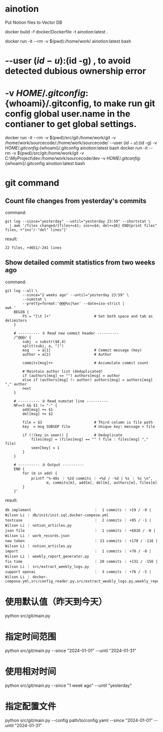 # ainotion
Put Notion files to Vector DB

docker build -f docker/Dockerfile -t ainotion:latest .   

docker run -it --rm -v $(pwd):/home/work/ ainotion:latest bash

# --user $(id -u):$(id -g) , to avoid detected dubious ownership error
# -v $HOME/.gitconfig:${whoami}/.gitconfig, to make run git config global user.name in the contianer to get global settings.
docker run -it --rm -v $(pwd)/src/git:/home/work/git -v /home/work/sourcecode/:/home/work/sourcecode/ --user $(id -u):$(id -g) -v $HOME/.gitconfig:${whoami}/.gitconfig ainotion:latest bash
docker run -it --rm -v ${pwd}/src/git:/home/work/git -v C:\MyProject\dev:/home/work/sourcecode/dev -v $HOME/.gitconfig:${whoami}/.gitconfig ainotion:latest bash

# git command
## Count file changes from yesterday's commits
command:
```
git log --since="yesterday" --until="yesterday 23:59" --shortstat \
  | awk '/files changed/{files+=$1; ins+=$4; del+=$6} END{print files" files, +"ins"/-"del" lines"}'
```
result:
```
22 files, +4651/-241 lines
```


## Show detailed commit statistics from two weeks ago
command:
```
git log --all \
        --since="2 weeks ago" --until="yesterday 23:59" \
        --numstat \
        --pretty=format:'@@@%s|%an' --date=iso-strict |
awk '
    BEGIN {
        FS = "[\t ]+"                    # Set both space and tab as delimiters
    }

    # ---------- ① Read new commit header ----------
    /^@@@/ {
        subj  = substr($0,4)
        split(subj, a, "|")
        msg    = a[1]                    # Commit message (key)
        author = a[2]                    # Author

        commits[msg]++                   # Accumulate commit count

        # Maintain author list (deduplicated)
        if (authors[msg] == "") authors[msg] = author
        else if (authors[msg] !~ author) authors[msg] = authors[msg] "," author
        next
    }

    # ---------- ② Read numstat line ----------
    NF==3 && $1 != "-" {
        add[msg] += $1
        del[msg] += $2

        file = $3                        # Third column is file path
        key  = msg SUBSEP file           # Unique key: message + file

        if (!(key in seen)) {            # Deduplicate
            files[msg] = (files[msg] == "" ? file : files[msg] "," file)
            seen[key] = 1
        }
    }

    # ---------- ③ Output ----------
    END {
        for (m in add) {
            printf "%-40s ｜ %2d commits ｜ +%d / -%d | %s ｜ %s \n",
                   m, commits[m], add[m], del[m], authors[m], files[m]
        }
    }'
```
result:
```
db implement                             ｜  1 commits ｜ +19 / -0 | Wilson Li ｜ db/init/init.sql,docker-compose.yml 
testcase                                 ｜  2 commits ｜ +95 / -1 | Wilson Li ｜ notion_articles.py 
json file                                ｜  1 commits ｜ +6816 / -0 | Wilson Li ｜ work_records.json 
new token                                ｜ 13 commits ｜ +178 / -116 | Wilson Li ｜ notion_articles.py 
import                                   ｜  1 commits ｜ +70 / -0 | Wilson Li ｜ weekly_report_generator.py 
fix time                                 ｜ 20 commits ｜ +131 / -156 | Wilson Li ｜ src/extract_weekly_logs.py 
support openai                           ｜  3 commits ｜ +76 / -5 | Wilson Li ｜ docker-compose.yml,src/config_reader.py,src/extract_weekly_logs.py,weekly_report_generator.py 
```
# 使用默认值（昨天到今天）
python src/git/main.py

# 指定时间范围
python src/git/main.py --since "2024-01-01" --until "2024-01-31"

# 使用相对时间
python src/git/main.py --since "1 week ago" --until "yesterday"

# 指定配置文件
python src/git/main.py --config path/to/config.yaml --since "2024-01-01" --until "2024-01-31"

